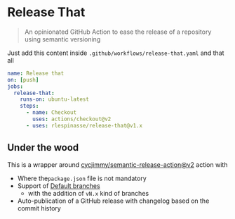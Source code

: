 # Release That

> An opinionated GitHub Action to ease the release of a repository using semantic versioning

Just add this content inside `.github/workflows/release-that.yaml` and that all

```yaml
name: Release that
on: [push]
jobs:
  release-that:
    runs-on: ubuntu-latest
    steps:
      - name: Checkout
        uses: actions/checkout@v2
      - uses: rlespinasse/release-that@v1.x
```

## Under the wood

This is a wrapper around [cycjimmy/semantic-release-action@v2][semantic-release] action with

- Where the`package.json` file is not mandatory
- Support of [Default branches][default-branches]
  - with the addition of `vN.x` kind of branches
- Auto-publication of a GitHub release with changelog based on the commit history

[semantic-release]: https://github.com/cycjimmy/semantic-release-action
[default-branches]: https://github.com/cycjimmy/semantic-release-action#branches
